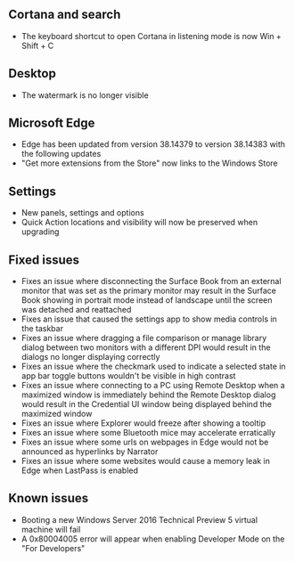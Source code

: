 ## Cortana and search
- The keyboard shortcut to open Cortana in listening mode is now Win + Shift + C

## Desktop
- The watermark is no longer visible

## Microsoft Edge
- Edge has been updated from version 38.14379 to version 38.14383 with the following updates
 - "Get more extensions from the Store" now links to the Windows Store

## Settings
- New panels, settings and options
 - Quick Action locations and visibility will now be preserved when upgrading

## Fixed issues
- Fixes an issue where disconnecting the Surface Book from an external monitor that was set as the primary monitor may result in the Surface Book showing in portrait mode instead of landscape until the screen was detached and reattached
- Fixes an issue that caused the settings app to show media controls in the taskbar
- Fixes an issue where dragging a file comparison or manage library dialog between two monitors with a different DPI would result in the dialogs no longer displaying correctly
- Fixes an issue where the checkmark used to indicate a selected state in app bar toggle buttons wouldn't be visible in high contrast
- Fixes an issue where connecting to a PC using Remote Desktop when a maximized window is immediately behind the Remote Desktop dialog would result in the Credential UI window being displayed behind the maximized window
- Fixes an issue where Explorer would freeze after showing a tooltip
- Fixes an issue where some Bluetooth mice may accelerate erratically
- Fixes an issue where some urls on webpages in Edge would not be announced as hyperlinks by Narrator
- Fixes an issue where some websites would cause a memory leak in Edge when LastPass is enabled

## Known issues
- Booting a new Windows Server 2016 Technical Preview 5 virtual machine will fail
- A 0x80004005 error will appear when enabling Developer Mode on the "For Developers"

